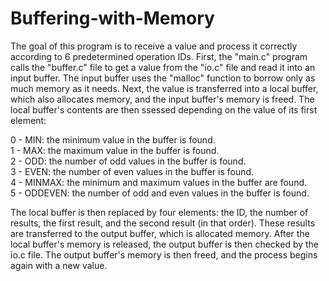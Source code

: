 # Buffering-with-Memory
The goal of this program is to receive a value and process it correctly according to 6 predetermined operation IDs. First, the "main.c" program calls the "buffer.c" file to get a value from the "io.c" file and read it into an input buffer. The input buffer uses the "malloc" function to borrow only as much memory as it needs. Next, the value is transferred into a local buffer, which also allocates memory, and the input buffer's memory is freed. The local buffer's contents are then ssessed depending on the value of its first element: 
  
0 - MIN: the minimum value in the buffer is found.  
1 - MAX: the maximum value in the buffer is found.  
2 - ODD: the number of odd values in the buffer is found.  
3 - EVEN: the number of even values in the buffer is found.  
4 - MINMAX: the minimum and maximum values in the buffer are found.  
5 - ODDEVEN: the number of odd and even values in the buffer is found.  

The local buffer is then replaced by four elements: the ID, the number of results, the first result, and the second result (in that order). These results are transferred to the output buffer, which is allocated memory. After the local buffer's memory is released, the output buffer is then checked by the io.c file. The output buffer's memory is then freed, and the process begins again with a new value.
